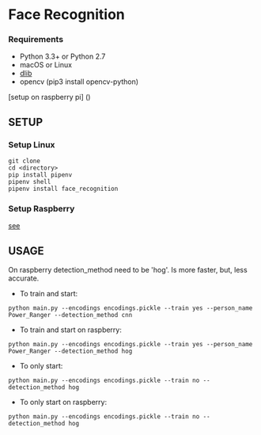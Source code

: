 # Face Recognition


### Requirements

  * Python 3.3+ or Python 2.7
  * macOS or Linux
  * [dlib](https://gist.github.com/ageitgey/1ac8dbe8572f3f533df6269dab35df65)
  * opencv (pip3 install opencv-python)


  [setup on raspberry pi] ()


## **SETUP**

### Setup Linux

```
git clone
cd <directory>
pip install pipenv
pipenv shell
pipenv install face_recognition

```

### Setup Raspberry
[see](https://gist.github.com/ageitgey/1ac8dbe8572f3f533df6269dab35df65)

## **USAGE**

On raspberry detection_method need to be 'hog'. Is more faster, but, less accurate.

* To train and start:
```
python main.py --encodings encodings.pickle --train yes --person_name Power_Ranger --detection_method cnn
```

* To train and start on raspberry:
```
python main.py --encodings encodings.pickle --train yes --person_name Power_Ranger --detection_method hog
```

* To only start:
```
python main.py --encodings encodings.pickle --train no --detection_method hog
```

* To only start on raspberry:
```
python main.py --encodings encodings.pickle --train no --detection_method hog
```

